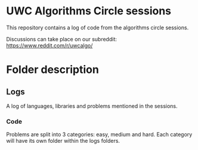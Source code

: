 # UWC Algorithms Circle sessions
This repository contains a log of code from the algorithms circle sessions. 

Discussions can take place on our subreddit: https://www.reddit.com/r/uwcalgo/

Folder description
==================

## Logs
A log of languages, libraries and problems mentioned in the sessions.

### Code
Problems are split into 3 categories: easy, medium and hard.
Each category will have its own folder within the logs folders.